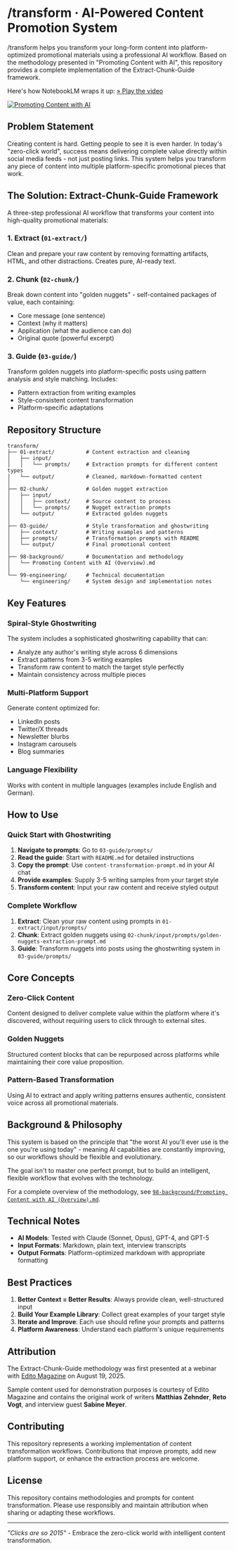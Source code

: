 # /transform · AI-Powered Content Promotion System

/transform helps you transform your long-form content into platform-optimized promotional materials using a professional AI workflow. Based on the methodology presented in "Promoting Content with AI", this repository provides a complete implementation of the Extract-Chunk-Guide framework.

Here's how NotebookLM wraps it up: [» Play the video](https://www.youtube.com/watch?v=LyVitMpLzqE)

[![Promoting Content with AI](https://img.youtube.com/vi/LyVitMpLzqE/maxresdefault.jpg)](https://www.youtube.com/watch?v=LyVitMpLzqE)

## Problem Statement

Creating content is hard. Getting people to see it is even harder. In today's "zero-click world", success means delivering complete value directly within social media feeds - not just posting links. This system helps you transform any piece of content into multiple platform-specific promotional pieces that work.

## The Solution: Extract-Chunk-Guide Framework

A three-step professional AI workflow that transforms your content into high-quality promotional materials:

### 1. **Extract** (`01-extract/`)
Clean and prepare your raw content by removing formatting artifacts, HTML, and other distractions. Creates pure, AI-ready text.

### 2. **Chunk** (`02-chunk/`)
Break down content into "golden nuggets" - self-contained packages of value, each containing:
- Core message (one sentence)
- Context (why it matters)
- Application (what the audience can do)
- Original quote (powerful excerpt)

### 3. **Guide** (`03-guide/`)
Transform golden nuggets into platform-specific posts using pattern analysis and style matching. Includes:
- Pattern extraction from writing examples
- Style-consistent content transformation
- Platform-specific adaptations

## Repository Structure

```
transform/
├── 01-extract/          # Content extraction and cleaning
│   ├── input/
│   │   └── prompts/     # Extraction prompts for different content types
│   └── output/          # Cleaned, markdown-formatted content
│
├── 02-chunk/            # Golden nugget extraction
│   ├── input/
│   │   ├── context/     # Source content to process
│   │   └── prompts/     # Nugget extraction prompts
│   └── output/          # Extracted golden nuggets
│
├── 03-guide/            # Style transformation and ghostwriting
│   ├── context/         # Writing examples and patterns
│   ├── prompts/         # Transformation prompts with README
│   └── output/          # Final promotional content
│
├── 98-background/       # Documentation and methodology
│   └── Promoting Content with AI (Overview).md
│
└── 99-engineering/      # Technical documentation
    └── engineering/     # System design and implementation notes
```

## Key Features

### Spiral-Style Ghostwriting
The system includes a sophisticated ghostwriting capability that can:
- Analyze any author's writing style across 6 dimensions
- Extract patterns from 3-5 writing examples
- Transform raw content to match the target style perfectly
- Maintain consistency across multiple pieces

### Multi-Platform Support
Generate content optimized for:
- LinkedIn posts
- Twitter/X threads
- Newsletter blurbs
- Instagram carousels
- Blog summaries

### Language Flexibility
Works with content in multiple languages (examples include English and German).

## How to Use

### Quick Start with Ghostwriting

1. **Navigate to prompts**: Go to `03-guide/prompts/`
2. **Read the guide**: Start with `README.md` for detailed instructions
3. **Copy the prompt**: Use `content-transformation-prompt.md` in your AI chat
4. **Provide examples**: Supply 3-5 writing samples from your target style
5. **Transform content**: Input your raw content and receive styled output

### Complete Workflow

1. **Extract**: Clean your raw content using prompts in `01-extract/input/prompts/`
2. **Chunk**: Extract golden nuggets using `02-chunk/input/prompts/golden-nuggets-extraction-prompt.md`
3. **Guide**: Transform nuggets into posts using the ghostwriting system in `03-guide/prompts/`

## Core Concepts

### Zero-Click Content
Content designed to deliver complete value within the platform where it's discovered, without requiring users to click through to external sites.

### Golden Nuggets
Structured content blocks that can be repurposed across platforms while maintaining their core value proposition.

### Pattern-Based Transformation
Using AI to extract and apply writing patterns ensures authentic, consistent voice across all promotional materials.

## Background & Philosophy

This system is based on the principle that "the worst AI you'll ever use is the one you're using today" - meaning AI capabilities are constantly improving, so our workflows should be flexible and evolutionary.

The goal isn't to master one perfect prompt, but to build an intelligent, flexible workflow that evolves with the technology.

For a complete overview of the methodology, see [`98-background/Promoting Content with AI (Overview).md`](98-background/Promoting%20Content%20with%20AI%20(Overview).md).

## Technical Notes

- **AI Models**: Tested with Claude (Sonnet, Opus), GPT-4, and GPT-5
- **Input Formats**: Markdown, plain text, interview transcripts
- **Output Formats**: Platform-optimized markdown with appropriate formatting

## Best Practices

1. **Better Context = Better Results**: Always provide clean, well-structured input
2. **Build Your Example Library**: Collect great examples of your target style
3. **Iterate and Improve**: Each use should refine your prompts and patterns
4. **Platform Awareness**: Understand each platform's unique requirements

## Attribution

The Extract-Chunk-Guide methodology was first presented at a webinar with [Edito Magazine](https://edito.ch) on August 19, 2025.

Sample content used for demonstration purposes is courtesy of Edito Magazine and contains the original work of writers **Matthias Zehnder**, **Reto Vogt**, and interview guest **Sabine Meyer**.

## Contributing

This repository represents a working implementation of content transformation workflows. Contributions that improve prompts, add new platform support, or enhance the extraction process are welcome.

## License

This repository contains methodologies and prompts for content transformation. Please use responsibly and maintain attribution when sharing or adapting these workflows.

---

*"Clicks are so 2015"* - Embrace the zero-click world with intelligent content transformation.

